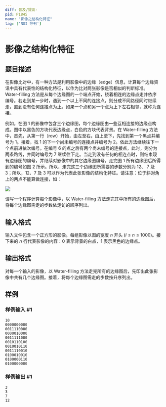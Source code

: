 ```yaml
---
diff: 普及/提高-
pid: P1845
name: "影像之结构化特征"
tag: ['NOI 导刊']
---
```

# 影像之结构化特征
## 题目描述

在影像比对中，有一种方法是利用影像中的边缘（edge）信息，计算每个边缘资讯中具有代表性的结构化特征，以作为比对两张影像是否相似的判断标准。Water-filling 方法是从每个边缘图的一个端点开始，绕着相连的边缘点走并依序编号。若走到某一步时，遇到一个以上不同的连接点，则分成不同路径同时继续走，直到没有任何连接点为止。如果一个点和另一个点为上下左右相邻，就称为连接。

例如，在图 $1$ 的影像中包含三个边缘图，每个边缘图由一些互相连接的边缘点构成。图中以黑色的方块代表边缘点，白色的方块代表背景。在 Water-filling 方法中，首先，从第一行（row）开始，由左至右，由上至下，先找到第一个黑点并编号为 $1$。接着，找 $1$ 的下一个尚未编号的连接点并编号为 $2$。依此方法继续往下一个点前进依次编号。在编号 $6$ 的点之后有两个尚未编号的连接点，此时，则分为两条路线，并同时编号为 $7$ 继续往下走。当走到没有任何的相连点时，则结束现有边缘图的编号，并继续对影像中的其它边缘图编号。走完图 $1$ 所有边缘图后所得到的编号如图 $2$ 所示。所以，走完这三个边缘图所需要的步数分别为 $12$、 $7$ 及 $3$；所以，$12$、$7$ 及 $3$ 可以作为代表此张影像的结构化特征。请注意：位于斜对角上的两点不能算做连接，如：

![](https://cdn.luogu.com.cn/upload/pic/704.png)

请写一个程序计算每个影像中，以 Water-filling 方法走完其中所有的边缘图后，将每个边缘图需走的步数依走访的顺序列出。
## 输入格式

输入文件包含一个正方形的影像。每组影像以图的宽度 $n$ 开头 $(l \le n \le 1000)$。接下来的 $n$ 行代表影像的内容：$0$ 表示背景的白点，$1$ 表示黑色的边缘点。
## 输出格式

对每一个输入的影像，以 Water-filling 方法走完所有的边缘图后，先印出此张影像中共有几个边缘图。接着，将每个边缘图需走的步数按升序列出。
## 样例

### 样例输入 #1
```
10 
0000000000 
0011110000 
0000010000 
0011111000 
0010110100 
0010010110 
0011110010 
0100010010 
0100000110 
0100000000 
```
### 样例输出 #1
```
3 
3 
7 
12
```

